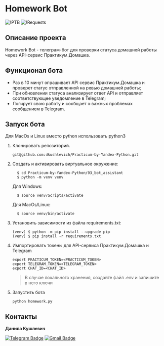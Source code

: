 # Homework Bot
![!PTB](https://img.shields.io/badge/python_telegram_bot-13.9.10-blue) 
![!Requests](https://img.shields.io/badge/requests-2.26.0-blue)

## Описание проекта
Homework Bot - телеграм-бот для проверки статуса домашней работы через API-сервис Практикум.Домашка. 

## Функционал бота
- Раз в 10 минут опрашивает API сервис Практикум.Домашка и проверет статус отправленной на ревью домашней работы;
- При обновлении статуса анализирует ответ API и отправляет соответствующее уведомление в Telegram;
- Логирует свою работу и сообщает о важных проблемах сообщением в Telegram.

## Запуск бота

 Для MacOs и Linux вместо python использовать python3

1. Клонировать репозиторий.
   ```
   git@github.com:dkushlevich/Practicum-by-Yandex-Python.git
   ```
2. Cоздать и активировать виртуальное окружение:
    ```
      $ cd Practicum-by-Yandex-Python/03_bot_assistant
      $ python -m venv venv
    ```
    Для Windows:
    ```
      $ source venv/Scripts/activate
    ```
    Для MacOs/Linux:
    ```
      $ source venv/bin/activate
    ```
3. Установить зависимости из файла requirements.txt:
    ```
    (venv) $ python -m pip install --upgrade pip
    (venv) $ pip install -r requirements.txt
    ```
4. Импортировать токены для API-сервиса Практикум.Домашка и Telegram
    ```
    export PRACTICUM_TOKEN=<PRACTICUM_TOKEN>
    export TELEGRAM_TOKEN=<TELEGRAM_TOKEN>
    export CHAT_ID=<CHAT_ID>
    ```
    > В случае локального хранения, создайте файл .env и запишите в него ключи

5. Запустить бота
    ```
    python homework.py
    ```

## Контакты
**Данила Кушлевич** 

[![Telegram Badge](https://img.shields.io/badge/-dkushlevich-blue?style=social&logo=telegram&link=https://t.me/dkushlevich)](https://t.me/dkushlevich) [![Gmail Badge](https://img.shields.io/badge/-dkushlevich@gmail.com-c14438?style=flat&logo=Gmail&logoColor=white&link=mailto:dkushlevich@gmail.com)](mailto:dkushlevich@gmail.com)
